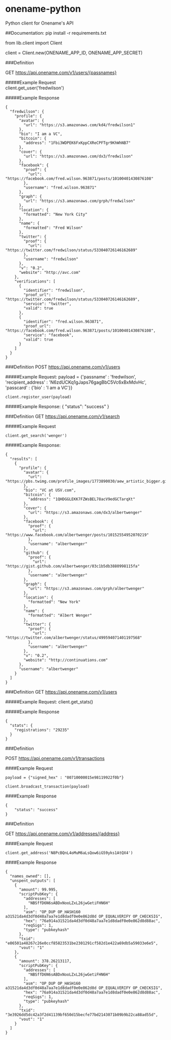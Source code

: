 # onename-python
Python client for Onename's API

##Documentation:
pip install -r requirements.txt

from lib.client import Client

client = Client.new(ONENAME_APP_ID, ONENAME_APP_SECRET)


###Definition

GET https://api.onename.com/v1/users/{passnames}

#####Example Request	
	client.get_user('fredwilson')	


#####Example Response

	{
	  "fredwilson": {
	    "profile": {
	      "avatar": {
	        "url": "https://s3.amazonaws.com/kd4/fredwilson1"
	      },
	      "bio": "I am a VC",
	      "bitcoin": {
	        "address": "1Fbi3WDPEK6FxKppCXReCPFTgr9KhWhNB7"
	      },
	      "cover": {
	        "url": "https://s3.amazonaws.com/dx3/fredwilson"
	      },
	      "facebook": {
	        "proof": {
	          "url": "https://facebook.com/fred.wilson.963871/posts/10100401430876108"
	        },
	        "username": "fred.wilson.963871"
	      },
	      "graph": {
	        "url": "https://s3.amazonaws.com/grph/fredwilson"
	      },
	      "location": {
	        "formatted": "New York City"
	      },
	      "name": {
	        "formatted": "Fred Wilson"
	      },
	      "twitter": {
	        "proof": {
	          "url": "https://twitter.com/fredwilson/status/533040726146162689"
	        },
	        "username": "fredwilson"
	      },
	      "v": "0.2",
	      "website": "http://avc.com"
	    },
	    "verifications": [
	      {
	        "identifier": "fredwilson",
	        "proof_url": "https://twitter.com/fredwilson/status/533040726146162689",
	        "service": "twitter",
	        "valid": true
	      },
	      {
	        "identifier": "fred.wilson.963871",
	        "proof_url": "https://facebook.com/fred.wilson.963871/posts/10100401430876108",
	        "service": "facebook",
	        "valid": true
	      }
	    ]
	  }
	}


###Definition
POST https://api.onename.com/v1/users

#####Example Request:
	payload = {'passname' : 'fredwilson', 'recipient_address' : 'N6zdUCKq1gJaps76gagBbC5Vc6xBxMdvHc', 'passcard' : {'bio' : 'I am a VC'}}

	client.register_user(payload)

#####Example Response:
	{
	    "status": "success"
	}


###Definition
GET https://api.onename.com/v1/search

#####Example Request

	client.get_search('wenger')

#####Example Response:

	{
	  "results": [
	    {
	      "profile": {
	        "avatar": {
	          "url": "https://pbs.twimg.com/profile_images/1773890030/aew_artistic_bigger.gif"
	        },
	        "bio": "VC at USV.com",
	        "bitcoin": {
	          "address": "1QHDGGLEKK7FZWsBEL78acV9edGCTarqXt"
	        },
	        "cover": {
	          "url": "https://s3.amazonaws.com/dx3/albertwenger"
	        },
	        "facebook": {
	          "proof": {
	            "url": "https://www.facebook.com/albertwenger/posts/10152554952070219"
	          },
	          "username": "albertwenger"
	        },
	        "github": {
	          "proof": {
	            "url": "https://gist.github.com/albertwenger/03c1b5db3880998115fa"
	          },
	          "username": "albertwenger"
	        },
	        "graph": {
	          "url": "https://s3.amazonaws.com/grph/albertwenger"
	        },
	        "location": {
	          "formatted": "New York"
	        },
	        "name": {
	          "formatted": "Albert Wenger"
	        },
	        "twitter": {
	          "proof": {
	            "url": "https://twitter.com/albertwenger/status/499594071401197568"
	          },
	          "username": "albertwenger"
	        },
	        "v": "0.2",
	        "website": "http://continuations.com"
	      },
	      "username": "albertwenger"
	    }
	  ]
	}


###Definition
GET https://api.onename.com/v1/users

#####Example Request:
	client.get_stats()

#####Example Response

	{
	  "stats": {
	    "registrations": "29235"
	  }
	}

###Definition

POST https://api.onename.com/v1/transactions

####Example Request

	payload = {"signed_hex" : "00710000015e98119922f0b"}

	client.broadcast_transaction(payload)

####Example Response

	{
	    "status": "success"
	}


###Definition

GET https://api.onename.com/v1/addresses/{address}

####Example Request

	client.get_address('N8PcBQnL4oMuM6aLsQow6iG59yks1AtQX4')

####Example Response

	{
	  "names_owned": [], 
	  "unspent_outputs": [
	    {
	      "amount": 99.995, 
	      "scriptPubKey": {
	        "addresses": [
	          "NBSffD6N6sABDxNooLZxL26jwGetiFHN6H"
	        ], 
	        "asm": "OP_DUP OP_HASH160 a31521da4d3df0d48a7aa7e1d8dadf0e0e862d8d OP_EQUALVERIFY OP_CHECKSIG", 
	        "hex": "76a914a31521da4d3df0d48a7aa7e1d8dadf0e0e862d8d88ac", 
	        "reqSigs": 1, 
	        "type": "pubkeyhash"
	      }, 
	      "txid": "e06501a48267c26e0ccf85823531be2301291cf582d1e422a69db5a59033e6e5", 
	      "vout": "1"
	    }, 
	    {
	      "amount": 378.26213117, 
	      "scriptPubKey": {
	        "addresses": [
	          "NBSffD6N6sABDxNooLZxL26jwGetiFHN6H"
	        ], 
	        "asm": "OP_DUP OP_HASH160 a31521da4d3df0d48a7aa7e1d8dadf0e0e862d8d OP_EQUALVERIFY OP_CHECKSIG", 
	        "hex": "76a914a31521da4d3df0d48a7aa7e1d8dadf0e0e862d8d88ac", 
	        "reqSigs": 1, 
	        "type": "pubkeyhash"
	      }, 
	      "txid": "3e3926dd5dc42a3f2d41139bf650d15becfe77bd2143071b09b9b22ca88ad55d", 
	      "vout": "1"
	    }
	  ]
	}

